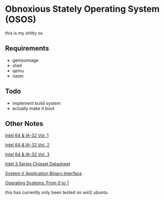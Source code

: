 # Obnoxious Stately Operating System (OSOS)
this is my shitty os

## Requirements

* genisoimage
* shell
* qemu
* nasm

## Todo

* implement build system
* actually make it boot

## Other Notes
[Intel 64 & IA-32 Vol. 1](https://www.intel.com.au/content/dam/www/public/us/en/documents/manuals/64-ia-32-architectures-software-developer-vol-1-manual.pdf)

[Intel 64 & IA-32 Vol. 2](https://www.intel.com/content/www/us/en/architecture-and-technology/64-ia-32-architectures-software-developer-instruction-set-reference-manual-325383.html)

[Intel 64 & IA-32 Vol. 3](https://cdrdv2.intel.com/v1/dl/getContent/671447)

[Intel 3 Series Chipset Datasheet](https://www.intel.com/Assets/PDF/datasheet/316966.pdf)

[System V Application Binary Interface](https://www.intel.com/content/dam/develop/external/us/en/documents/mpx-linux64-abi.pdf)

[Operating Systems: From 0 to 1](https://github.com/tuhdo/os01/)

this has currently only been tested on wsl2 ubuntu
